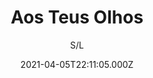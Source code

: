 ---
id: 'db906e0a-fba7-432c-a230-e3ebc41eb238'
type: 'movie' # Filme, Série, Anime
title: "Aos Teus Olhos"
synopsis: ["Rubens é um professor de natação querido por todos, até que uma acusação inesperada viraliza nas redes. Quando todos os lados buscam a verdade, para onde vai o seu olhar?",
]
originalTitle: "Aos Teus Olhos"
date: '2021-04-05T22:11:05.000Z'
update: '2021-04-05T22:11:05.000Z'
releaseDate: '2017-10-19T03:00:00.000Z'
imdb:
  rating: '6.9' # 8.5
  id: '' # tt0470752
duration: '1h 30m'
trailer:
  urls: [
    '-3o74dDIG-o',
  ]
tags: ['720p']
genre: ['Drama'] #
quality: 'WEBRip 720p' # BluRay, WEB-DL, HDTV, WEB-DL4K, WEB-DLe
format: 'Mkv' # MKV, MP4, TS
audio: 'Português' # Dublado, Legendado, Dual Audio, Dub & Leg
subtitle: 'S/L' # Português, inglês,
size: '4.24 GB' # 4.8 GB
audioQuality: 10
videoQuality: 10
directors: []
#  - name: 'Lana Wachowski'
#    image: ''
#  - name: 'Lilly Wachowski'
#    image: ''
cast: []
#  - name: 'Keanu Reeves'
#    image: ''
#    characterName: 'Neo'
writers: []
#  - name: ''
#    image: ''
maturityRating:
  age: '' # L , 10, 12, 14, 16, 18
  topics: [''] # Violence, Illegal drugs, Inappropriate Language, Legal Drugs, Sexual Content, Extreme Violence
###########################################
download:
  
  - url: 'magnet:?xt=urn:btih:EF6EE9400C1124A9BD7C594178FCB2000FAB2694&dn=Aos%20Teus%20Olhos%20(2018)%20720p%20WEBRip%20x264%20NACIONAL-WWW.LAPUMiAFiLMES.COM&tr=udp%3a%2f%2ftracker.openbittorrent.com%3a80%2fannounce&tr=udp%3a%2f%2ftracker.opentrackr.org%3a1337%2fannounce&tr=udp%3a%2f%2ftracker.trackerfix.com%3a81%2fannounce&tr=udp%3a%2f%2ftracker.openbittorrent.com%3a80%2fannounce&tr=udp%3a%2f%2ftracker.opentrackr.org%3a1337%2fannounce&tr=udp%3a%2f%2ftracker.coppersurfer.tk%3a6969%2fannounce&tr=udp%3a%2f%2ftracker.leechers-paradise.org%3a6969%2fannounce&tr=udp%3a%2f%2feddie4.nl%3a6969%2fannounce&tr=udp%3a%2f%2fp4p.arenabg.com%3a1337%2fannounce&tr=udp%3a%2f%2fexplodie.org%3a6969%2fannounce&tr=udp%3a%2f%2fzer0day.ch%3a1337%2fannounce'
    resolution: '720p' # 720p, 1080p, 4K,
    audio: 'Dual Áudio' # Dublado, Legendado, Dual Audio
    size: '' # 4.8 GB
    quality: '' # BluRay, WEB-DL
    format: '' # MKV
images:
  cover: '/assets/movies/aos-teus-olhos.jpg'
  background: '/assets/movies/'
---